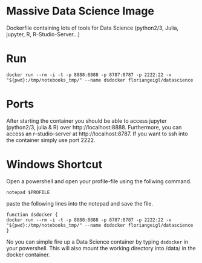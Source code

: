 # Massive Data Science Image
Dockerfile containing lots of tools for Data Science (python2/3, Julia, jupyter, R, R-Studio-Server...)

# Run
```
docker run --rm -i -t -p 8888:8888 -p 8787:8787 -p 2222:22 -v "${pwd}:/tmp/notebooks_tmp/" --name dsdocker floriangeigl/datascience
```

# Ports
After starting the container you should be able to access jupyter (python2/3, julia & R) over http://localhost:8888. Furthermore, you can access an r-studio-server at http://localhost:8787. If you want to ssh into the container simply use port 2222.

# Windows Shortcut
Open a powershell and open your profile-file using the follwing command.
```
notepad $PROFILE
```
paste the following lines into the notepad and save the file.
```
function dsdocker {
docker run --rm -i -t -p 8888:8888 -p 8787:8787 -p 2222:22 -v "${pwd}:/tmp/notebooks_tmp/" --name dsdocker floriangeigl/datascience
}
```
No you can simple fire up a Data Science container by typing ```dsdocker``` in your powershell. This will also mount the working directory into /data/ in the docker container.
